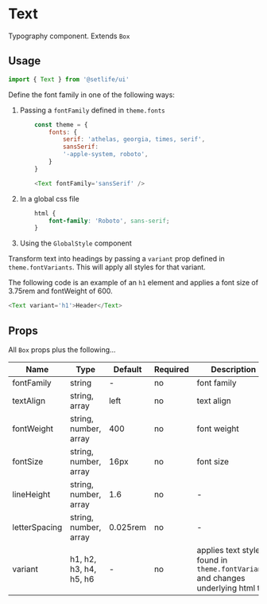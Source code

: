 # Text

Typography component. Extends `Box`

## Usage

```js
import { Text } from '@setlife/ui'
```

<!-- STORY -->

Define the font family in one of the following ways:

1. Passing a `fontFamily` defined in `theme.fonts`
    ```js
        const theme = {
            fonts: {
                serif: 'athelas, georgia, times, serif',
                sansSerif:
                '-apple-system, roboto',
            }
        }

        <Text fontFamily='sansSerif' />
    ```
2. In a global css file
    ```css
        html {
            font-family: 'Roboto', sans-serif;
        }
    ```
3. Using the `GlobalStyle` component

Transform text into headings by passing a `variant` prop defined in `theme.fontVariants`. This will apply all styles for that variant.

The following code is an example of an `h1` element and applies a font size of 3.75rem and fontWeight of 600.

```js
<Text variant='h1'>Header</Text>
```

## Props

All `Box` props plus the following...

| Name          | Type                   | Default  | Required | Description                                                                       |
| ------------- | ---------------------- | -------- | -------- | --------------------------------------------------------------------------------- |
| fontFamily    | string                 | -        | no       | font family                                                                       |
| textAlign     | string, array          | left     | no       | text align                                                                        |
| fontWeight    | string, number, array  | 400      | no       | font weight                                                                       |
| fontSize      | string, number, array  | 16px     | no       | font size                                                                         |
| lineHeight    | string, number, array  | 1.6      | no       | -                                                                                 |
| letterSpacing | string, number, array  | 0.025rem | no       | -                                                                                 |
| variant       | h1, h2, h3, h4, h5, h6 | -        | no       | applies text styles found in `theme.fontVariants` and changes underlying html tag |
